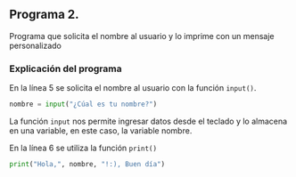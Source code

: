 ## Programa 2. 
Programa que solicita el nombre al usuario y lo imprime con un mensaje personalizado 
### Explicación del programa 
En la línea 5 se solicita el nombre al usuario con la función `input()`.

```python
nombre = input("¿Cúal es tu nombre?")

```
La función `input` nos permite ingresar datos desde el teclado y lo almacena en una variable, en este caso, la variable nombre.

En la línea 6 se utiliza la función `print()`

```python
print("Hola,", nombre, "!:), Buen día")

```
